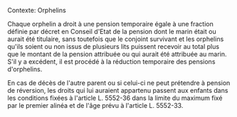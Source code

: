 Contexte: Orphelins

Chaque orphelin a droit à une pension temporaire égale à une fraction définie par décret en Conseil d'Etat de la pension dont le marin était ou aurait été titulaire, sans toutefois que le conjoint survivant et les orphelins qu'ils soient ou non issus de plusieurs lits puissent recevoir au total plus que le montant de la pension attribuée ou qui aurait été attribuée au marin. S'il y a excédent, il est procédé à la réduction temporaire des pensions d'orphelins.

En cas de décès de l'autre parent ou si celui-ci ne peut prétendre à pension de réversion, les droits qui lui auraient appartenu passent aux enfants dans les conditions fixées à l'article L. 5552-36 dans la limite du maximum fixé par le premier alinéa et de l'âge prévu à l'article L. 5552-33.